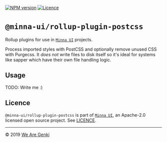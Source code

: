 [![NPM version](https://img.shields.io/npm/v/@minna-ui/rollup-plugin-postcss.svg)](https://www.npmjs.com/package/@minna-ui/rollup-plugin-postcss)
[![Licence](https://img.shields.io/npm/l/@minna-ui/rollup-plugin-postcss.svg)](https://github.com/WeAreGenki/minna-ui/blob/master/LICENCE)

# `@minna-ui/rollup-plugin-postcss`

Rollup plugins for use in [`Minna UI`](https://github.com/WeAreGenki/minna-ui) projects.

Process imported styles with PostCSS and optionally remove unused CSS with Purgecss. It _does not_ write files to disk itself so it's ideal for systems like sapper which have their own file handling logic.

## Usage

TODO: Write me :)

## Licence

`@minna-ui/rollup-plugin-postcss` is part of [`Minna UI`](https://github.com/WeAreGenki/minna-ui), an Apache-2.0 licensed open source project. See [LICENCE](https://github.com/WeAreGenki/minna-ui/blob/master/LICENCE).

---

© 2019 [We Are Genki](https://wearegenki.com)
